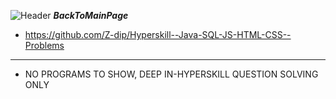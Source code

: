  ![Header](https://icons.iconarchive.com/icons/graphicloads/100-flat-2/24/arrow-back-icon.png "Header") ***BackToMainPage***
 
 - https://github.com/Z-dip/Hyperskill--Java-SQL-JS-HTML-CSS--Problems


-----------------------------------------------------------------------------------------------------------------------------

- NO PROGRAMS TO SHOW, DEEP IN-HYPERSKILL QUESTION SOLVING ONLY
